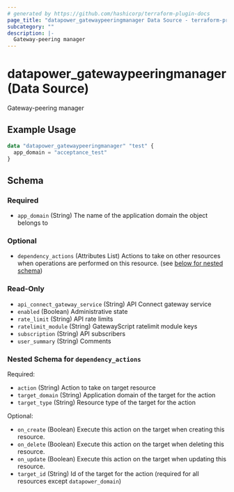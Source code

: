 ```yaml
---
# generated by https://github.com/hashicorp/terraform-plugin-docs
page_title: "datapower_gatewaypeeringmanager Data Source - terraform-provider-datapower"
subcategory: ""
description: |-
  Gateway-peering manager
---
```


# datapower_gatewaypeeringmanager (Data Source)

Gateway-peering manager

## Example Usage

```terraform
data "datapower_gatewaypeeringmanager" "test" {
  app_domain = "acceptance_test"
}
```

<!-- schema generated by tfplugindocs -->
## Schema

### Required

- `app_domain` (String) The name of the application domain the object belongs to

### Optional

- `dependency_actions` (Attributes List) Actions to take on other resources when operations are performed on this resource. (see [below for nested schema](#nestedatt--dependency_actions))

### Read-Only

- `api_connect_gateway_service` (String) API Connect gateway service
- `enabled` (Boolean) Administrative state
- `rate_limit` (String) API rate limits
- `ratelimit_module` (String) GatewayScript ratelimit module keys
- `subscription` (String) API subscribers
- `user_summary` (String) Comments

<a id="nestedatt--dependency_actions"></a>
### Nested Schema for `dependency_actions`

Required:

- `action` (String) Action to take on target resource
- `target_domain` (String) Application domain of the target for the action
- `target_type` (String) Resource type of the target for the action

Optional:

- `on_create` (Boolean) Execute this action on the target when creating this resource.
- `on_delete` (Boolean) Execute this action on the target when deleting this resource.
- `on_update` (Boolean) Execute this action on the target when updating this resource.
- `target_id` (String) Id of the target for the action (required for all resources except `datapower_domain`)
